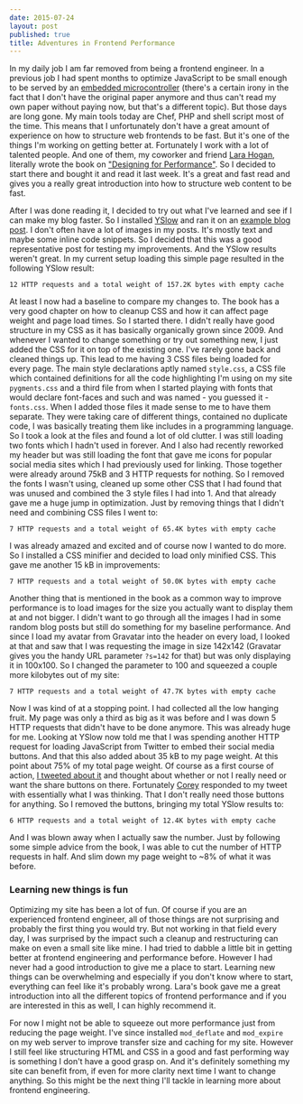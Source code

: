```yaml
---
date: 2015-07-24
layout: post
published: true
title: Adventures in Frontend Performance
---
```


In my daily job I am far removed from being a frontend engineer. In a previous
job I had spent months to optimize JavaScript to be small enough to be served
by an [embedded microcontroller][capt2web] (there's a certain irony in the
fact that I don't have the original paper anymore and thus can't read my own
paper without paying now, but that's a different topic). But those days are
long gone. My main tools today are Chef, PHP and shell script most of the
time. This means that I unfortunately don't have a great amount of experience
on how to structure web frontends to be fast. But it's one of the things I'm
working on getting better at. Fortunately I work with a lot of talented
people. And one of them, my coworker and friend [Lara Hogan][lara_twitter],
literally wrote the book on ["Designing for Performance"][dfp]. So I decided
to start there and bought it and read it last week. It's a great and fast read
and gives you a really great introduction into how to structure web content to
be fast.

After I was done reading it, I decided to try out what I've learned and see if
I can make my blog faster. So I installed [YSlow][yslow] and ran it on an
[example blog post][example_post]. I don't often have a lot of images in my
posts. It's mostly text and maybe some inline code snippets. So I decided that
this was a good representative post for testing my improvements. And the YSlow
results weren't great. In my current setup loading this simple page resulted
in the following YSlow result:

```
12 HTTP requests and a total weight of 157.2K bytes with empty cache
```

At least I now had a baseline to compare my changes to. The book has a very
good chapter on how to cleanup CSS and how it can affect page weight and page
load times. So I started there. I didn't really have good structure in my CSS
as it has basically organically grown since 2009. And whenever I wanted to
change something or try out something new, I just added the CSS for it on top
of the existing one. I've rarely gone back and cleaned things up. This lead to
me having 3 CSS files being loaded for every page. The main style declarations
aptly named `style.css`, a CSS file which contained definitions for all the
code highlighting I'm using on my site `pygments.css` and a third file from
when I started playing with fonts that would declare font-faces and such and
was named - you guessed it - `fonts.css`. When I added those files it made
sense to me to have them separate. They were taking care of different things,
contained no duplicate code, I was basically treating them like includes in a
programming language. So I took a look at the files and found a lot of old
clutter. I was still loading two fonts which I hadn't used in forever.  And I
also had recently reworked my header but was still loading the font that gave
me icons for popular social media sites which I had previously used for
linking. Those together were already around 75kB and 3 HTTP requests for
nothing. So I removed the fonts I wasn't using, cleaned up some other CSS that
I had found that was unused and combined the 3 style files I had into 1. And
that already gave me a huge jump in optimization. Just by removing things that
I didn't need and combining CSS files I went to:

```
7 HTTP requests and a total weight of 65.4K bytes with empty cache
```

I was already amazed and excited and of course now I wanted to do more. So I
installed a CSS minifier and decided to load only minified CSS. This gave me
another 15 kB in improvements:

```
7 HTTP requests and a total weight of 50.0K bytes with empty cache
```

Another thing that is mentioned in the book as a common way to improve
performance is to load images for the size you actually want to display them
at and not bigger. I didn't want to go through all the images I had in some
random blog posts but still do something for my baseline performance. And
since I load my avatar from Gravatar into the header on every load, I looked
at that and saw that I was requesting the image in size 142x142 (Gravatar
gives you the handy URL parameter `?s=142` for that) but was only displaying
it in 100x100. So I changed the parameter to 100 and squeezed a couple more
kilobytes out of my site:

```
7 HTTP requests and a total weight of 47.7K bytes with empty cache
```

Now I was kind of at a stopping point. I had collected all the low hanging
fruit. My page was only a third as big as it was before and I was down 5 HTTP
requests that didn't have to be done anymore. This was already huge for me.
Looking at YSlow now told me that I was spending another HTTP request for
loading JavaScript from Twitter to embed their social media buttons. And that
this also added about 35 kB to my page weight. At this point about 75% of my
total page weight. Of course as a first course of action, [I tweeted about
it][fep_tweet] and thought about whether or not I really need or want the
share buttons on there. Fortunately [Corey][atmos] responded to my tweet with
essentially what I was thinking. That I don't really need those buttons for
anything. So I removed the buttons, bringing my total YSlow results to:

```
6 HTTP requests and a total weight of 12.4K bytes with empty cache
```

And I was blown away when I actually saw the number. Just by following some
simple advice from the book, I was able to cut the number of HTTP requests in
half. And slim down my page weight to ~8% of what it was before.

### Learning new things is fun

Optimizing my site has been a lot of fun. Of course if you are an experienced
frontend engineer, all of those things are not surprising and probably the
first thing you would try. But not working in that field every day, I was
surprised by the impact such a cleanup and restructuring can make on even a
small site like mine. I had tried to dabble a little bit in getting better at
frontend engineering and performance before. However I had never had a good
introduction to give me a place to start. Learning new things can be
overwhelming and especially if you don't know where to start, everything can
feel like it's probably wrong. Lara's book gave me a great introduction into
all the different topics of frontend performance and if you are interested in
this as well, I can highly recommend it.

For now I might not be able to squeeze out more performance just from reducing
the page weight. I've since installed `mod_deflate` and `mod_expire` on my web
server to improve transfer size and caching for my site. However I still feel
like structuring HTML and CSS in a good and fast performing way is something I
don't have a good grasp on. And it's definitely something my site can benefit
from, if even for more clarity next time I want to change anything. So this
might be the next thing I'll tackle in learning more about frontend
engineering.


[lara_twitter]: http://twitter.com/lara_hogan
[dfp]: http://larahogan.me/design/
[fep_tweet]: https://twitter.com/mrtazz/status/622603993215303681
[example_post]: https://www.unwiredcouch.com/2015/06/08/accounting-the-unix-way.html
[yslow]: http://yslow.org
[capt2web]: http://dl.acm.org/citation.cfm?id=1582405
[atmos]: https://twitter.com/atmos

